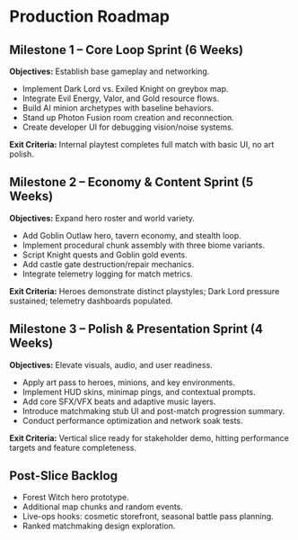 # Production Roadmap

## Milestone 1 – Core Loop Sprint (6 Weeks)
**Objectives:** Establish base gameplay and networking.
- Implement Dark Lord vs. Exiled Knight on greybox map.
- Integrate Evil Energy, Valor, and Gold resource flows.
- Build AI minion archetypes with baseline behaviors.
- Stand up Photon Fusion room creation and reconnection.
- Create developer UI for debugging vision/noise systems.

**Exit Criteria:** Internal playtest completes full match with basic UI, no art polish.

## Milestone 2 – Economy & Content Sprint (5 Weeks)
**Objectives:** Expand hero roster and world variety.
- Add Goblin Outlaw hero, tavern economy, and stealth loop.
- Implement procedural chunk assembly with three biome variants.
- Script Knight quests and Goblin gold events.
- Add castle gate destruction/repair mechanics.
- Integrate telemetry logging for match metrics.

**Exit Criteria:** Heroes demonstrate distinct playstyles; Dark Lord pressure sustained; telemetry dashboards populated.

## Milestone 3 – Polish & Presentation Sprint (4 Weeks)
**Objectives:** Elevate visuals, audio, and user readiness.
- Apply art pass to heroes, minions, and key environments.
- Implement HUD skins, minimap pings, and contextual prompts.
- Add core SFX/VFX beats and adaptive music layers.
- Introduce matchmaking stub UI and post-match progression summary.
- Conduct performance optimization and network soak tests.

**Exit Criteria:** Vertical slice ready for stakeholder demo, hitting performance targets and feature completeness.

## Post-Slice Backlog
- Forest Witch hero prototype.
- Additional map chunks and random events.
- Live-ops hooks: cosmetic storefront, seasonal battle pass planning.
- Ranked matchmaking design exploration.
